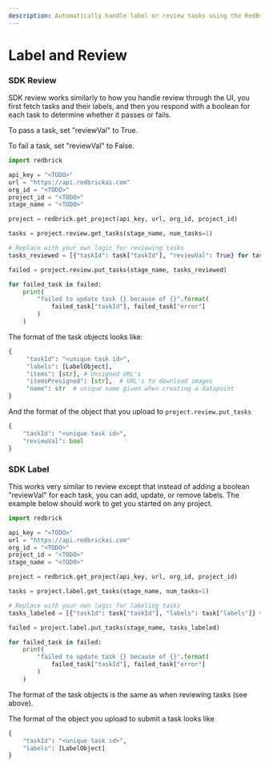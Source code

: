 ```yaml
---
description: Automatically handle label or review tasks using the RedBrick SDK.
---
```


# Label and Review

### SDK Review

SDK review works similarly to how you handle review through the UI, you first fetch tasks and their labels, and then you respond with a boolean for each task to determine whether it passes or fails.

To pass a task, set "reviewVal" to True. 

To fail a task, set "reviewVal" to False.

```python
import redbrick

api_key = "<TODO>"
url = "https://api.redbrickai.com"
org_id = "<TODO>"
project_id = "<TODO>"
stage_name = "<TODO>"

project = redbrick.get_project(api_key, url, org_id, project_id)

tasks = project.review.get_tasks(stage_name, num_tasks=1)

# Replace with your own logic for reviewing tasks
tasks_reviewed = [{"taskId": task["taskId"], "reviewVal": True} for task in tasks]

failed = project.review.put_tasks(stage_name, tasks_reviewed)

for failed_task in failed:
    print(
        "failed to update task {} because of {}".format(
            failed_task["taskId"], failed_task["error"]
        )
    )

```

The format of the task objects looks like: 

```python
{
     "taskId": "<unique task id>",
     "labels": [LabelObject],  
     "items": [str], # Unsigned URL's 
     "itemsPresigned": [str],  # URL's to download images
     "name": str  # unique name given when creating a datapoint
}
```

And the format of the object that you upload to `project.review.put_tasks`

```python
{
    "taskId": "<unique task id>",
    "reviewVal": bool
}
```

### SDK Label

This works very similar to review except that instead of adding a boolean "reviewVal" for each task, you can add, update, or remove labels. The example below should work to get you started on any project.



```python
import redbrick

api_key = "<TODO>"
url = "https://api.redbrickai.com"
org_id = "<TODO>"
project_id = "<TODO>"
stage_name = "<TODO>"

project = redbrick.get_project(api_key, url, org_id, project_id)

tasks = project.label.get_tasks(stage_name, num_tasks=1)

# Replace with your own logic for labeling tasks
tasks_labeled = [{"taskId": task["taskId"], "labels": task["labels"]} for task in tasks]

failed = project.label.put_tasks(stage_name, tasks_labeled)

for failed_task in failed:
    print(
        "failed to update task {} because of {}".format(
            failed_task["taskId"], failed_task["error"]
        )
    )
```

The format of the task objects is the same as when reviewing tasks \(see above\).

The format of the object you upload to submit a task looks like

```python
{
    "taskId": "<unique task id>",
    "labels": [LabelObject]
}
```

 



